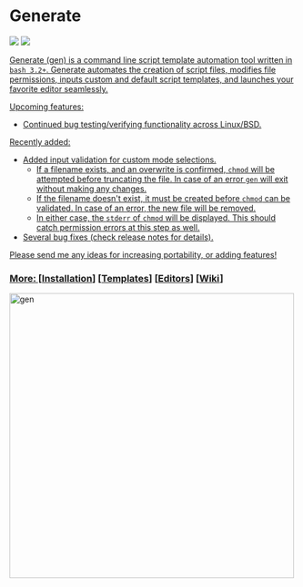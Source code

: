 # Generate
<p align="left">
<a href="./LICENSE.md"><img src="https://img.shields.io/github/license/zpiatt/gen"></a>
<a href="https://github.com/zpiatt/gen/releases"><img src="https://img.shields.io/github/v/release/zpiatt/gen">
</p>

Generate (gen) is a command line script template automation tool written in `bash 3.2+`. Generate automates the creation of script files, modifies file permissions, inputs custom and default script templates, and launches your favorite editor seamlessly.

Upcoming features:
  - Continued bug testing/verifying functionality across Linux/BSD.

Recently added:
  - Added input validation for custom mode selections.
    - If a filename exists, and an overwrite is confirmed, `chmod` will be attempted before truncating the file. In case of an error `gen` will exit without making any changes.
    - If the filename doesn't exist, it must be created before `chmod` can be validated. In case of an error, the new file will be removed.
    - In either case, the `stderr` of `chmod` will be displayed. This should catch permission errors at this step as well.
  - Several bug fixes (check release notes for details).

 Please send me any ideas for increasing portability, or adding features!

### More: \[[Installation](https://github.com/zpiatt/gen/wiki/Installation)\] \[[Templates](https://github.com/zpiatt/gen/wiki/Templates)\] \[[Editors](https://github.com/zpiatt/gen/wiki/Editors)\] \[[Wiki](https://github.com/zpiatt/gen/wiki)\]

<img src="https://i.imgur.com/DeZzcoo.gif" alt="gen" align="left" height="500px">
